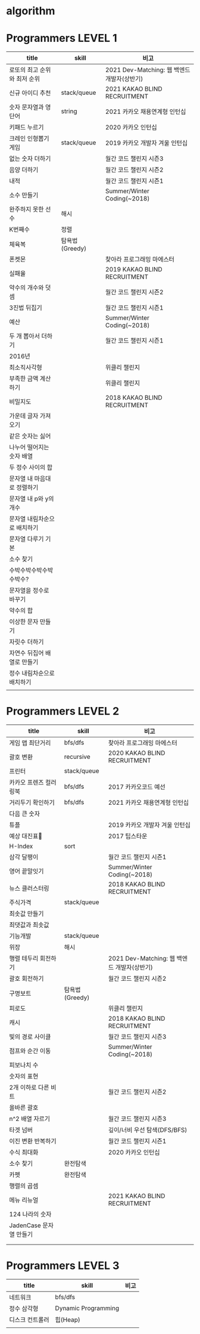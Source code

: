 # algorithm

# **Programmers LEVEL 1**

| title                        | skill          | 비고                                        |
| ---------------------------- | -------------- | ------------------------------------------- |
| 로또의 최고 순위와 최저 순위 |                | 2021 Dev-Matching: 웹 백엔드 개발자(상반기) |
| 신규 아이디 추천             | stack/queue    | 2021 KAKAO BLIND RECRUITMENT                |
| 숫자 문자열과 영단어         | string         | 2021 카카오 채용연계형 인턴십               |
| 키패드 누르기                |                | 2020 카카오 인턴십                          |
| 크레인 인형뽑기 게임         | stack/queue    | 2019 카카오 개발자 겨울 인턴십              |
| 없는 숫자 더하기             |                | 월간 코드 챌린지 시즌3                      |
| 음양 더하기                  |                | 월간 코드 챌린지 시즌2                      |
| 내적                         |                | 월간 코드 챌린지 시즌1                      |
| 소수 만들기                  |                | Summer/Winter Coding(~2018)                 |
| 완주하지 못한 선수           | 해시           |                                             |
| K번째수                      | 정렬           |                                             |
| 체육복                       | 탐욕법(Greedy) |                                             |
| 폰켓몬                       |                | 찾아라 프로그래밍 마에스터                  |
| 실패율                       |                | 2019 KAKAO BLIND RECRUITMENT                |
| 약수의 개수와 덧셈           |                | 월간 코드 챌린지 시즌2                      |
| 3진법 뒤집기                 |                | 월간 코드 챌린지 시즌1                      |
| 예산                         |                | Summer/Winter Coding(~2018)                 |
| 두 개 뽑아서 더하기          |                | 월간 코드 챌린지 시즌1                      |
| 2016년                       |                |                                             |
| 최소직사각형                 |                | 위클리 챌린지                               |
| 부족한 금액 계산하기         |                | 위클리 챌린지                               |
| 비밀지도                     |                | 2018 KAKAO BLIND RECRUITMENT                |
| 가운데 글자 가져오기         |                |                                             |
| 같은 숫자는 싫어             |                |                                             |
| 나누어 떨어지는 숫자 배열    |                |                                             |
| 두 정수 사이의 합            |                |                                             |
| 문자열 내 마음대로 정렬하기  |                |                                             |
| 문자열 내 p와 y의 개수       |                |                                             |
| 문자열 내림차순으로 배치하기 |                |                                             |
| 문자열 다루기 기본           |                |                                             |
| 소수 찾기                    |                |                                             |
| 수박수박수박수박수박수?      |                |                                             |
| 문자열을 정수로 바꾸기       |                |                                             |
| 약수의 합                    |                |                                             |
| 이상한 문자 만들기           |                |                                             |
| 자릿수 더하기                |                |                                             |
| 자연수 뒤집어 배열로 만들기  |                |                                             |
| 정수 내림차순으로 배치하기   |                |                                             |
|                              |                |                                             |

# **Programmers LEVEL 2**

| title                   | skill          | 비고                                        |
| ----------------------- | -------------- | ------------------------------------------- |
| 게임 맵 최단거리        | bfs/dfs        | 찾아라 프로그래밍 마에스터                  |
| 괄호 변환               | recursive      | 2020 KAKAO BLIND RECRUITMENT                |
| 프린터                  | stack/queue    |                                             |
| 카카오 프렌즈 컬러링북  | bfs/dfs        | 2017 카카오코드 예선                        |
| 거리두기 확인하기       | bfs/dfs        | 2021 카카오 채용연계형 인턴십               |
| 다음 큰 숫자            |                |                                             |
| 튜플                    |                | 2019 카카오 개발자 겨울 인턴십              |
| 예상 대진표             |                | 2017 팁스타운                               |
| H-Index                 | sort           |                                             |
| 삼각 달팽이             |                | 월간 코드 챌린지 시즌1                      |
| 영어 끝말잇기           |                | Summer/Winter Coding(~2018)                 |
| 뉴스 클러스터링         |                | 2018 KAKAO BLIND RECRUITMENT                |
| 주식가격                | stack/queue    |                                             |
| 최솟값 만들기           |                |                                             |
| 최댓값과 최솟값         |                |                                             |
| 기능개발                | stack/queue    |                                             |
| 위장                    | 해시           |                                             |
| 행렬 테두리 회전하기    |                | 2021 Dev-Matching: 웹 백엔드 개발자(상반기) |
| 괄호 회전하기           |                | 월간 코드 챌린지 시즌2                      |
| 구명보트                | 탐욕법(Greedy) |                                             |
| 피로도                  |                | 위클리 챌린지                               |
| 캐시                    |                | 2018 KAKAO BLIND RECRUITMENT                |
| 빛의 경로 사이클        |                | 월간 코드 챌린지 시즌3                      |
| 점프와 순간 이동        |                | Summer/Winter Coding(~2018)                 |
| 피보나치 수             |                |                                             |
| 숫자의 표현             |                |                                             |
| 2개 이하로 다른 비트    |                | 월간 코드 챌린지 시즌2                      |
| 올바른 괄호             |                |                                             |
| n^2 배열 자르기         |                | 월간 코드 챌린지 시즌3                      |
| 타겟 넘버               |                | 깊이/너비 우선 탐색(DFS/BFS)                |
| 이진 변환 반복하기      |                | 월간 코드 챌린지 시즌1                      |
| 수식 최대화             |                | 2020 카카오 인턴십                          |
| 소수 찾기               | 완전탐색       |                                             |
| 카펫                    | 완전탐색       |                                             |
| 행렬의 곱셈             |                |                                             |
| 메뉴 리뉴얼             |                | 2021 KAKAO BLIND RECRUITMENT                |
| 124 나라의 숫자         |                |                                             |
| JadenCase 문자열 만들기 |                |                                             |
|                         |                |                                             |
|                         |                |                                             |

# **Programmers LEVEL 3**

| title           | skill               | 비고 |
| --------------- | ------------------- | ---- |
| 네트워크        | bfs/dfs             |      |
| 정수 삼각형     | Dynamic Programming |      |
| 디스크 컨트롤러 | 힙(Heap)            |      |
|                 |                     |      |
